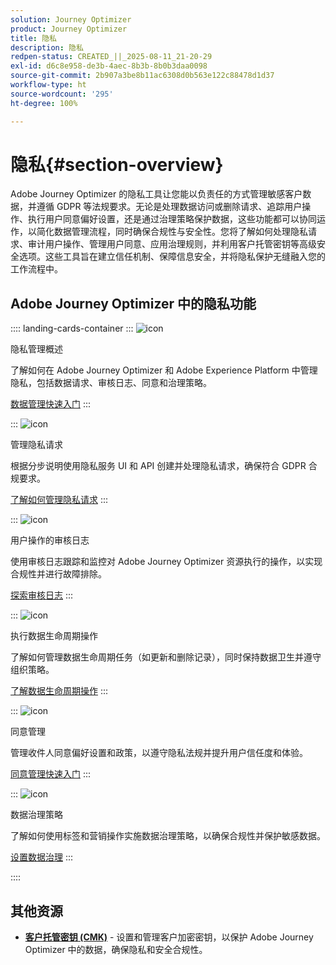 ```yaml
---
solution: Journey Optimizer
product: Journey Optimizer
title: 隐私
description: 隐私
redpen-status: CREATED_||_2025-08-11_21-20-29
exl-id: d6c8e958-de3b-4aec-8b3b-8b0b3daa0098
source-git-commit: 2b907a3be8b11ac6308d0b563e122c88478d1d37
workflow-type: ht
source-wordcount: '295'
ht-degree: 100%

---
```


# 隐私{#section-overview}

Adobe Journey Optimizer 的隐私工具让您能以负责任的方式管理敏感客户数据，并遵循 GDPR 等法规要求。无论是处理数据访问或删除请求、追踪用户操作、执行用户同意偏好设置，还是通过治理策略保护数据，这些功能都可以协同运作，以简化数据管理流程，同时确保合规性与安全性。您将了解如何处理隐私请求、审计用户操作、管理用户同意、应用治理规则，并利用客户托管密钥等高级安全选项。这些工具旨在建立信任机制、保障信息安全，并将隐私保护无缝融入您的工作流程中。

## Adobe Journey Optimizer 中的隐私功能

:::: landing-cards-container
:::
![icon](https://cdn.experienceleague.adobe.com/icons/book.svg)

隐私管理概述

了解如何在 Adobe Journey Optimizer 和 Adobe Experience Platform 中管理隐私，包括数据请求、审核日志、同意和治理策略。

[数据管理快速入门](../using/privacy/get-started-privacy.md)
:::

:::
![icon](https://cdn.experienceleague.adobe.com/icons/circle-play.svg)

管理隐私请求

根据分步说明使用隐私服务 UI 和 API 创建并处理隐私请求，确保符合 GDPR 合规要求。

[了解如何管理隐私请求](../using/privacy/requests.md)
:::

:::
![icon](https://cdn.experienceleague.adobe.com/icons/list-check.svg)

用户操作的审核日志

使用审核日志跟踪和监控对 Adobe Journey Optimizer 资源执行的操作，以实现合规性并进行故障排除。

[探索审核日志](../using/privacy/audit-logs.md)
:::

:::
![icon](https://cdn.experienceleague.adobe.com/icons/screwdriver-wrench.svg)

执行数据生命周期操作

了解如何管理数据生命周期任务（如更新和删除记录），同时保持数据卫生并遵守组织策略。

[了解数据生命周期操作](../using/privacy/data-hygiene.md)
:::

:::
![icon](https://cdn.experienceleague.adobe.com/icons/bullseye.svg)

同意管理

管理收件人同意偏好设置和政策，以遵守隐私法规并提升用户信任度和体验。

[同意管理快速入门](consent-landing-page.md)
:::

:::
![icon](https://cdn.experienceleague.adobe.com/icons/shield-halved.svg)

数据治理策略

了解如何使用标签和营销操作实施数据治理策略，以确保合规性并保护敏感数据。

[设置数据治理](../using/action/action-privacy.md)
:::

::::


## 其他资源

- **[客户托管密钥 (CMK)](../using/privacy/cmk.md)** - 设置和管理客户加密密钥，以保护 Adobe Journey Optimizer 中的数据，确保隐私和安全合规性。
